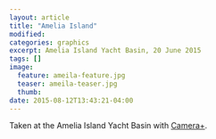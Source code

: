 ```yaml
---
layout: article
title: "Amelia Island"
modified:
categories: graphics
excerpt: Amelia Island Yacht Basin, 20 June 2015
tags: []
image:
  feature: ameila-feature.jpg
  teaser: ameila-teaser.jpg
  thumb:
date: 2015-08-12T13:43:21-04:00
---
```


Taken at the Amelia Island Yacht Basin with [Camera+](http://campl.us). 